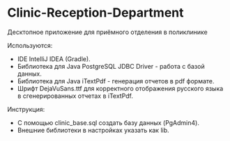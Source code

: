 # Clinic-Reception-Department
 Десктопное приложение для приёмного отделения в поликлинике
 
Используются:
- IDE IntelliJ IDEA (Gradle).
- Библиотека для Java PostgreSQL JDBC Driver - работа с базой данных.
- Библиотека для Java iTextPdf - генерация отчетов в pdf формате.
- Шрифт DejaVuSans.ttf для корректного отображения русского языка в сгенерированных отчетах в iTextPdf.

Инструкция:
- С помощью clinic_base.sql создать базу данных (PgAdmin4).
- Внешние библиотеки в настройках указать как lib.
